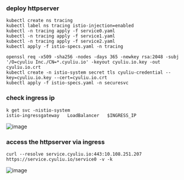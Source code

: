 ### deploy httpserver
```
kubectl create ns tracing
kubectl label ns tracing istio-injection=enabled
kubectl -n tracing apply -f service0.yaml
kubectl -n tracing apply -f service1.yaml
kubectl -n tracing apply -f service2.yaml 
kubectl apply -f istio-specs.yaml -n tracing
```
```
openssl req -x509 -sha256 -nodes -days 365 -newkey rsa:2048 -subj '/O=cyuliu Inc./CN=*.cyuliu.io' -keyout cyuliu.io.key -out cyuliu.io.crt
kubectl create -n istio-system secret tls cyuliu-credential --key=cyuliu.io.key --cert=cyuliu.io.crt
kubectl apply -f istio-specs.yaml -n securesvc
```
### check ingress ip
```
k get svc -nistio-system
istio-ingressgateway   LoadBalancer   $INGRESS_IP
```
![image](https://user-images.githubusercontent.com/8605741/147476706-89b76136-888f-4eb2-9a6f-5d9a2a6acfed.png)

### access the httpserver via ingress
```
curl --resolve service.cyuliu.io:443:10.108.251.207 https://service.cyuliu.io/service0 -v -k
```
![image](https://user-images.githubusercontent.com/8605741/147497742-ad5831a0-3862-4462-bf3f-05a144f43472.png)
